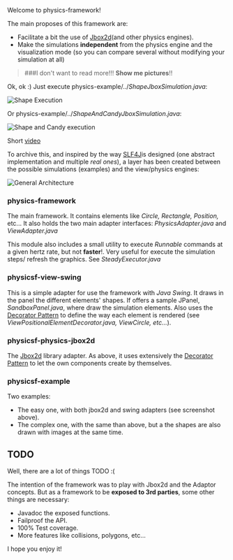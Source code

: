Welcome to physics-framework!

The main proposes of this framework are:
* Facilitate a bit the use of [Jbox2d](http://code.google.com/p/jbox2d/)(and other physics engines).
* Make the simulations **independent** from the physics engine and the visualization mode (so you can compare several without modifying your simulation at all)

> ###I don't want to read more!!! **Show me pictures**!!

Ok, ok :)
Just execute physics-example/../_ShapeJboxSimulation.java_:

![Shape Execution](https://raw.github.com/adarrivi/jbox2d-adapter/master/wiki/images/shapeExecution.PNG)

Or physics-example/../_ShapeAndCandyJboxSimulation.java_:

![Shape and Candy execution](https://raw.github.com/adarrivi/jbox2d-adapter/master/wiki/images/shapeAndCandyExecution.PNG)


Short [video](http://www.youtube.com/watch?v=_P_JGfJ0qZg)

To archive this, and inspired by the way [SLF4J](http://www.slf4j.org/)is designed (one abstract implementation and multiple _real ones_), a layer has been created between the possible simulations (examples) and the view/physics engines:

![General Architecture](https://raw.github.com/adarrivi/jbox2d-adapter/master/wiki/images/generalArchitecture.PNG)

### physics-framework
The main framework. It contains elements like _Circle, Rectangle, Position,_ etc... It also holds the two main adapter interfaces: _PhysicsAdapter.java_ and _ViewAdapter.java_

This module also includes a small utility to execute _Runnable_ commands at a given hertz rate, but not **faster**!. Very useful for execute the simulation steps/ refresh the graphics. See _SteadyExecutor.java_

### physicsf-view-swing
This is a simple adapter for use the framework with _Java Swing_. It draws in the panel the different elements' shapes.
If offers a sample JPanel, _SandboxPanel.java_, where draw the simulation elements.
Also uses the [Decorator Pattern](http://en.wikipedia.org/wiki/Decorator_pattern) to define the way each element is rendered (see _ViewPositionalElementDecorator.java, ViewCircle, etc..._).

### physicsf-physics-jbox2d
The [Jbox2d](http://code.google.com/p/jbox2d/) library adapter. As above, it uses extensively the [Decorator Pattern](http://en.wikipedia.org/wiki/Decorator_pattern) to let the own components create by themselves.

### physicsf-example
Two examples:
* The easy one, with both jbox2d and swing adapters (see screenshot above).
* The complex one, with the same than above, but a the shapes are also drawn with images at the same time.


## TODO
Well, there are a lot of things TODO :(

The intention of the framework was to play with Jbox2d and the Adaptor concepts. But as a framework to be **exposed to 3rd parties**, some other things are necessary:
* Javadoc the exposed functions.
* Failproof the API.
* 100% Test coverage.
* More features like collisions, polygons, etc...

I hope you enjoy it!
